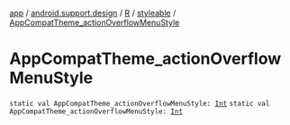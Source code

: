 [app](../../../index.md) / [android.support.design](../../index.md) / [R](../index.md) / [styleable](index.md) / [AppCompatTheme_actionOverflowMenuStyle](./-app-compat-theme_action-overflow-menu-style.md)

# AppCompatTheme_actionOverflowMenuStyle

`static val AppCompatTheme_actionOverflowMenuStyle: `[`Int`](https://kotlinlang.org/api/latest/jvm/stdlib/kotlin/-int/index.html)
`static val AppCompatTheme_actionOverflowMenuStyle: `[`Int`](https://kotlinlang.org/api/latest/jvm/stdlib/kotlin/-int/index.html)